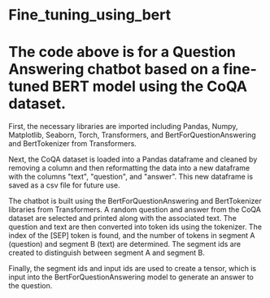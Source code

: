 # Fine_tuning_using_bert


# The code above is for a Question Answering chatbot based on a fine-tuned BERT model using the CoQA dataset.

First, the necessary libraries are imported including Pandas, Numpy, Matplotlib, Seaborn, Torch, Transformers, and BertForQuestionAnswering and BertTokenizer from Transformers.

Next, the CoQA dataset is loaded into a Pandas dataframe and cleaned by removing a column and then reformatting the data into a new dataframe with the columns "text", "question", and "answer". This new dataframe is saved as a csv file for future use.

The chatbot is built using the BertForQuestionAnswering and BertTokenizer libraries from Transformers. A random question and answer from the CoQA dataset are selected and printed along with the associated text. The question and text are then converted into token ids using the tokenizer. The index of the [SEP] token is found, and the number of tokens in segment A (question) and segment B (text) are determined. The segment ids are created to distinguish between segment A and segment B.

Finally, the segment ids and input ids are used to create a tensor, which is input into the BertForQuestionAnswering model to generate an answer to the question.

